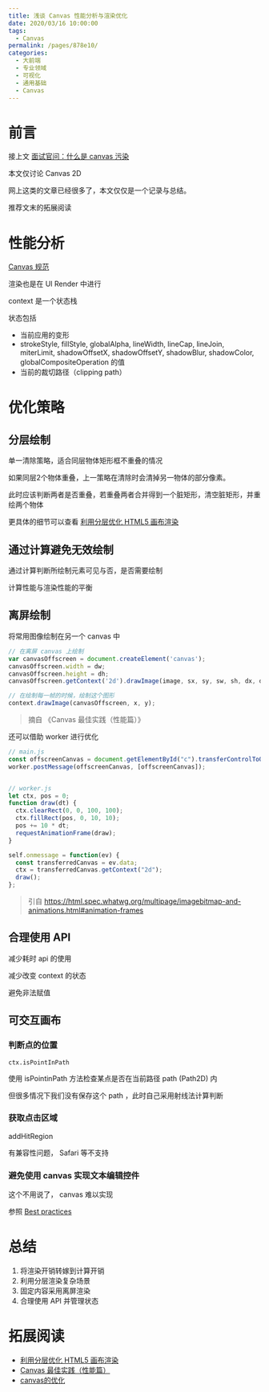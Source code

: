 ```yaml
---
title: 浅谈 Canvas 性能分析与渲染优化
date: 2020/03/16 10:00:00
tags: 
  - Canvas
permalink: /pages/878e10/
categories: 
  - 大前端
  - 专业领域
  - 可视化
  - 通用基础
  - Canvas
---
```


# 前言

接上文 [面试官问：什么是 canvas 污染](https://juejin.im/post/5e64f811e51d4526e807fefa)

本文仅讨论 Canvas 2D

<!--more-->

网上这类的文章已经很多了，本文仅仅是一个记录与总结。

推荐文末的拓展阅读

# 性能分析

[Canvas 规范](https://html.spec.whatwg.org/multipage/canvas.html#the-canvas-element)

渲染也是在 UI Render 中进行

context 是一个状态栈

状态包括

- 当前应用的变形
- strokeStyle, fillStyle, globalAlpha, lineWidth, lineCap, lineJoin, miterLimit, shadowOffsetX, shadowOffsetY, shadowBlur, shadowColor, globalCompositeOperation 的值
- 当前的裁切路径（clipping path）

# 优化策略

## 分层绘制

单一清除策略，适合同层物体矩形框不重叠的情况

如果同层2个物体重叠，上一策略在清除时会清掉另一物体的部分像素。

此时应该判断两者是否重叠，若重叠两者合并得到一个脏矩形，清空脏矩形，并重绘两个物体

更具体的细节可以查看 [利用分层优化 HTML5 画布渲染](https://www.ibm.com/developerworks/cn/web/wa-canvashtml5layering/index.html)

## 通过计算避免无效绘制

通过计算判断所绘制元素可见与否，是否需要绘制

计算性能与渲染性能的平衡

## 离屏绘制

将常用图像绘制在另一个 canvas 中

```js
// 在离屏 canvas 上绘制
var canvasOffscreen = document.createElement('canvas');
canvasOffscreen.width = dw;
canvasOffscreen.height = dh;
canvasOffscreen.getContext('2d').drawImage(image, sx, sy, sw, sh, dx, dy, dw, dh);

// 在绘制每一帧的时候，绘制这个图形
context.drawImage(canvasOffscreen, x, y);
```
> 摘自 《Canvas 最佳实践（性能篇）》

还可以借助 worker 进行优化
```js
// main.js
const offscreenCanvas = document.getElementById("c").transferControlToOffscreen();
worker.postMessage(offscreenCanvas, [offscreenCanvas]);


// worker.js 
let ctx, pos = 0;
function draw(dt) {
  ctx.clearRect(0, 0, 100, 100);
  ctx.fillRect(pos, 0, 10, 10);
  pos += 10 * dt;
  requestAnimationFrame(draw);
}

self.onmessage = function(ev) {
  const transferredCanvas = ev.data;
  ctx = transferredCanvas.getContext("2d");
  draw();
};
```

> 引自 https://html.spec.whatwg.org/multipage/imagebitmap-and-animations.html#animation-frames

## 合理使用 API

减少耗时 api 的使用

减少改变 context 的状态

避免非法赋值


## 可交互画布

### 判断点的位置

`ctx.isPointInPath`

使用 isPointinPath 方法检查某点是否在当前路径 path (Path2D) 内

但很多情况下我们没有保存这个 path ，此时自己采用射线法计算判断

### 获取点击区域

addHitRegion

有兼容性问题， Safari 等不支持

### 避免使用 canvas 实现文本编辑控件

这个不用说了， canvas 难以实现

参照 [Best practices](https://html.spec.whatwg.org/multipage/canvas.html#best-practices)

# 总结

1. 将渲染开销转嫁到计算开销
2. 利用分层渲染复杂场景
3. 固定内容采用离屏渲染
4. 合理使用 API 并管理状态


# 拓展阅读


- [利用分层优化 HTML5 画布渲染](https://www.ibm.com/developerworks/cn/web/wa-canvashtml5layering/index.html)
- [Canvas 最佳实践（性能篇）](https://fed.taobao.org/blog/taofed/do71ct/canvas-performance/)
- [canvas的优化](https://developer.mozilla.org/zh-CN/docs/Web/API/Canvas_API/Tutorial/Optimizing_canvas)